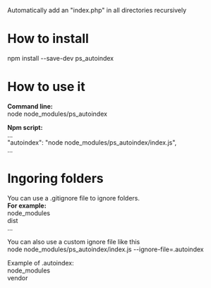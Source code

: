 Automatically add an "index.php" in all directories recursively

# How to install 
npm install --save-dev ps_autoindex

# How to use it
**Command line:**  
node node_modules/ps_autoindex

**Npm script:**  
...  
"autoindex": "node node_modules/ps_autoindex/index.js",  
...  

# Ingoring folders
You can use a .gitignore file to ignore folders.  
**For example:**  
node_modules  
dist  
...

You can also use a custom ignore file like this  
node node_modules/ps_autoindex/index.js --ignore-file=.autoindex

Example of .autoindex:  
node_modules  
vendor  